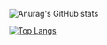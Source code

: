 ![Anurag's GitHub stats](https://github-readme-stats.vercel.app/api?username=dlwls423&show_icons=true&theme=radical)

[![Top Langs](https://github-readme-stats.vercel.app/api/top-langs/?username=dlwls423)](https://github.com/dlwls423/github-readme-stats)
